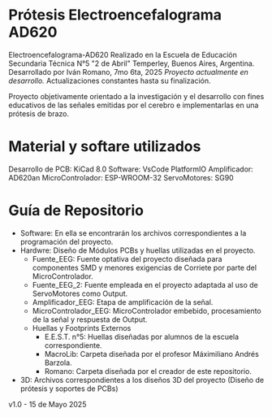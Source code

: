 # Prótesis Electroencefalograma AD620
Electroencefalograma-AD620 Realizado en la Escuela de Educación Secundaria Técnica N°5 "2 de Abril" Temperley, Buenos Aires, Argentina. 
Desarrollado por Iván Romano, 7mo 6ta, 2025
*Proyecto actualmente en desarrollo.*
Actualizaciones constantes hasta su finalización.

Proyecto objetivamente orientado a la investigación y el desarrollo con fines educativos de las señales emitidas por el cerebro e implementarlas en una prótesis de brazo.

# Material y softare utilizados
Desarrollo de PCB: KiCad 8.0 
Software: VsCode PlatformIO
Amplificador: AD620an
MicroControlador: ESP-WROOM-32
ServoMotores: SG90

# Guía de Repositorio
- Software: En ella se encontrarán los archivos correspondientes a la programación del proyecto.
- Hardwre: Diseño de Módulos PCBs y huellas utilizadas en el proyecto.
  - Fuente_EEG: Fuente optativa del proyecto diseñada para componentes SMD y menores exigencias de Corriete por parte del MicroControlador.
  - Fuente_EEG_2: Fuente empleada en el proyecto adaptada al uso de ServoMotores como Output.
  - Amplificador_EEG: Etapa de amplificación de la señal.
  - MicroControlador_EEG: MicroControlador embebido, procesamiento de la señal y respuesta de Output.
  - Huellas y Footprints Externos
    - E.E.S.T. n°5: Huellas diseñadas por alumnos de la escuela correspondiente.
    - MacroLib: Carpeta diseñada por el profesor Máximiliano Andrés Barzola.
    - Romano: Carpeta diseñada por el creador de este repositorio.
- 3D: Archivos correspondientes a los diseños 3D del proyecto (Diseño de prótesis y soportes de PCBs)

v1.0 - 15 de Mayo 2025
